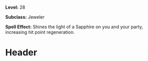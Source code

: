 <!-- TITLE: Sapphire Guard -->
<!-- SUBTITLE:  -->

**Level:** 28

**Subclass:** Jeweler

**Spell Effect:** Shines the light of a Sapphire on you and your party, increasing hit point regeneration.

# Header